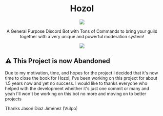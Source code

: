 <div align=center>
<h1>Hozol</h1>
  

<img src="https://wakatime.com/badge/github/Dracy-Developments/Hozol.svg" />
<p>A General Purpose Discord Bot with Tons of Commands to bring your guild together with a very unique and powerful moderation system! </p>
<img src="https://hozol.xyz/images/main/banner.png" /> 
</div>

## ⚠ This Project is now Abandoned

Due to my motivation, time, and hopes for the project I decided that it's now time to close the book for Hozol, I've been working on this project for about 1.5 years now and yet no success. I would like to thanks everyone who helped with the development wheither it's just one commit or many and yeah I'll won't be working on this bot no more and moving on to better projects

Thanks
Jason Diaz Jimenez (Vulpo)
